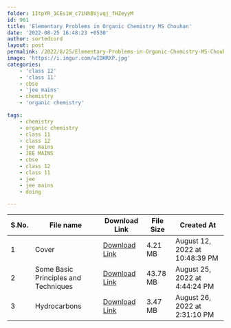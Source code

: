 ```yaml
---
folder: 1ItpYR_1CEs1W_c7iNhBVjvqj_fHZeyyM
id: 961
title: 'Elementary Problems in Organic Chemistry MS Chouhan'
date: '2022-08-25 16:48:23 +0530'
author: sortedcord
layout: post
permalink: /2022/8/25/Elementary-Problems-in-Organic-Chemistry-MS-Chouhan/
image: 'https://i.imgur.com/wIDHRXP.jpg'
categories:
    - 'class 12'
    - 'class 11'
    - cbse
    - 'jee mains'
    - chemistry
    - 'organic chemistry'

tags:
    - chemistry
    - organic chemistry
    - class 11
    - class 12
    - jee mains
    - JEE MAINS
    - cbse
    - class 12
    - class 11
    - jee
    - jee mains
    - doing

---
```


| S.No. | File name                            | Download Link                              | File Size | Created At                     |
|-------|--------------------------------------|--------------------------------------------|-----------|--------------------------------|
| 1     | Cover                                | [Download Link](https://shorturl.at/acm34) | 4.21 MB   | August 12, 2022 at 10:48:39 PM |
| 2     | Some Basic Principles and Techniques | [Download Link](https://shorturl.at/djpS3) | 43.78 MB  | August 25, 2022 at 4:44:24 PM  |
| 3     | Hydrocarbons                         | [Download Link](https://shorturl.at/DW678) | 3.47 MB   | August 26, 2022 at 2:31:10 PM  |

